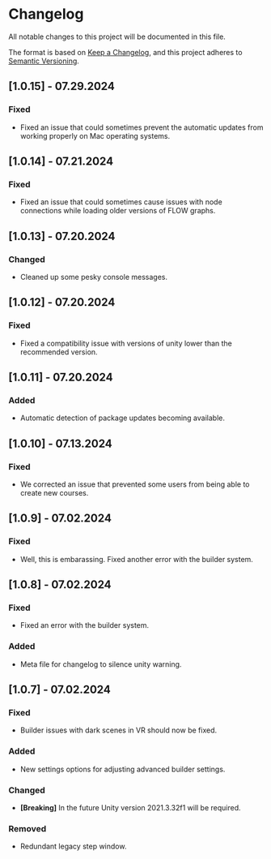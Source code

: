 # Changelog
All notable changes to this project will be documented in this file.

The format is based on [Keep a Changelog](https://keepachangelog.com/en/1.0.0/),
and this project adheres to [Semantic Versioning](https://semver.org/spec/v2.0.0.html).

## [1.0.15] - 07.29.2024
### Fixed
- Fixed an issue that could sometimes prevent the automatic updates from working properly on Mac operating systems.

## [1.0.14] - 07.21.2024
### Fixed
- Fixed an issue that could sometimes cause issues with node connections while loading older versions of FLOW graphs.

## [1.0.13] - 07.20.2024
### Changed
- Cleaned up some pesky console messages.

## [1.0.12] - 07.20.2024
### Fixed
- Fixed a compatibility issue with versions of unity lower than the recommended version.

## [1.0.11] - 07.20.2024
### Added
- Automatic detection of package updates becoming available.

## [1.0.10] - 07.13.2024
### Fixed
- We corrected an issue that prevented some users from being able to create new courses.

## [1.0.9] - 07.02.2024
### Fixed
- Well, this is embarassing. Fixed another error with the builder system.

## [1.0.8] - 07.02.2024
### Fixed
- Fixed an error with the builder system.
### Added
- Meta file for changelog to silence unity warning.

## [1.0.7] - 07.02.2024
### Fixed
- Builder issues with dark scenes in VR should now be fixed.
### Added
- New settings options for adjusting advanced builder settings.
### Changed
- **[Breaking]** In the future Unity version 2021.3.32f1 will be required.
### Removed
- Redundant legacy step window.
